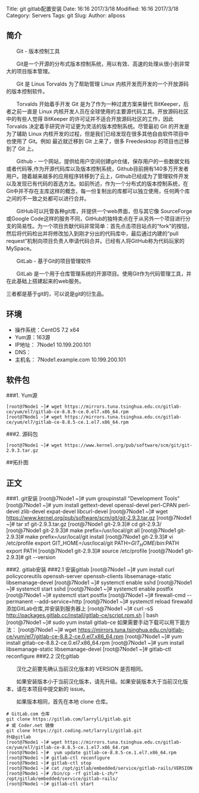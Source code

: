 Title: git gitlab配置安装
Date: 16:16 2017/3/18
Modified: 16:16 2017/3/18
Category: Servers
Tags: git
Slug: 
Author: allposs

## 简介
&#160; &#160; &#160; &#160;Git - 版本控制工具

&#160; &#160; &#160; &#160;Git是一个开源的分布式版本控制系统，用以有效、高速的处理从很小到非常大的项目版本管理。

&#160; &#160; &#160; &#160;Git 是 Linus Torvalds 为了帮助管理 Linux 内核开发而开发的一个开放源码的版本控制软件。

&#160; &#160; &#160; &#160;Torvalds 开始着手开发 Git 是为了作为一种过渡方案来替代 BitKeeper，后者之前一直是 Linux 内核开发人员在全球使用的主要源代码工具。开放源码社区中的有些人觉得 BitKeeper 的许可证并不适合开放源码社区的工作，因此 Torvalds 决定着手研究许可证更为灵活的版本控制系统。尽管最初 Git 的开发是为了辅助 Linux 内核开发的过程，但是我们已经发现在很多其他自由软件项目中也使用了 Git。例如 最近就迁移到 Git 上来了，很多 Freedesktop 的项目也迁移到了 Git 上。

&#160; &#160; &#160; &#160;Github - 一个网站，提供给用户空间创建git仓储，保存用户的一些数据文档或者代码等,作为开源代码库以及版本控制系统，Github目前拥有140多万开发者用户。随着越来越多的应用程序转移到了云上，Github已经成为了管理软件开发以及发现已有代码的首选方法。如前所述，作为一个分布式的版本控制系统，在Git中并不存在主库这样的概念，每一份复制出的库都可以独立使用，任何两个库之间的不一致之处都可以进行合并。

&#160; &#160; &#160; &#160;GitHub可以托管各种git库，并提供一个web界面，但与其它像 SourceForge或Google Code这样的服务不同，GitHub的独特卖点在于从另外一个项目进行分支的简易性。为一个项目贡献代码非常简单：首先点击项目站点的“fork”的按钮，然后将代码检出并将修改加入到刚才分出的代码库中，最后通过内建的“pull request”机制向项目负责人申请代码合并。已经有人将GitHub称为代码玩家的MySpace。

&#160; &#160; &#160; &#160;GitLab - 基于Git的项目管理软件

&#160; &#160; &#160; &#160;GitLab 是一个用于仓库管理系统的开源项目。使用Git作为代码管理工具，并在此基础上搭建起来的web服务。

三者都是基于git的，可以说是git的衍生品。
## 环境
+ 操作系统：CentOS 7.2 x64
+ Yum源：163源
+ IP地址：
			7Node1 10.199.200.101
+ DNS：
+ 主机名：
			7Node1.example.com 10.199.200.101

## 软件包

###1. Yum源
	
	[root@7Node1 ~]# wget https://mirrors.tuna.tsinghua.edu.cn/gitlab-ce/yum/el7/gitlab-ce-8.8.9-ce.0.el7.x86_64.rpm
	[root@7Node1 ~]# wget https://mirrors.tuna.tsinghua.edu.cn/gitlab-ce/yum/el7/gitlab-ce-8.8.5-ce.1.el7.x86_64.rpm

###2. 源码包
	
	[root@7Node1 ~]# wget https://www.kernel.org/pub/software/scm/git/git-2.9.3.tar.gz
	
	
##拓扑图



## 正文

###1. git安装
	[root@7Node1 ~]# yum  groupinstall "Development Tools"
	[root@7Node1 ~]# yum install gettext-devel openssl-devel perl-CPAN perl-devel zlib-devel expat-devel  libcurl-devel
	[root@7Node1 ~]# wget https://www.kernel.org/pub/software/scm/git/git-2.9.3.tar.gz
	[root@7Node1 ~]# tar xf git-2.9.3.tar.gz
	[root@7Node1 git-2.9.3]# cd git-2.9.3/
	[root@7Node1 git-2.9.3]# make prefix=/usr/local/git all
	[root@7Node1 git-2.9.3]# make prefix=/usr/local/git install
	[root@7Node1 git-2.9.3]# vi /etc/profile
		export GIT_HOME=/usr/local/git
		PATH=$GIT_HOME/bin:$PATH
		export PATH
	[root@7Node1 git-2.9.3]# source /etc/profile
	[root@7Node1 git-2.9.3]# git --version

###2. gitlab安装
###2.1 安装gitlab
	[root@7Node1 ~]# yum install curl policycoreutils openssh-server openssh-clients libsemanage-static libsemanage-devel
	[root@7Node1 ~]# systemctl enable sshd
	[root@7Node1 ~]# systemctl start sshd
	[root@7Node1 ~]# systemctl enable postfix
	[root@7Node1 ~]# systemctl start postfix
	[root@7Node1 ~]# firewall-cmd --permanent --add-service=http
	[root@7Node1 ~]# systemctl reload firewalld
	添加GitLab仓库,并安装到服务器上
	[root@7Node1 ~]# curl -sS http://packages.gitlab.cc/install/gitlab-ce/script.rpm.sh | bash
	[root@7Node1 ~]# sudo yum install gitlab-ce
	如果需要手动下载可以用下面方法：
	[root@7Node1 ~]# wget https://mirrors.tuna.tsinghua.edu.cn/gitlab-ce/yum/el7/gitlab-ce-8.8.2-ce.0.el7.x86_64.rpm
	[root@7Node1 ~]# yum install gitlab-ce-8.8.2-ce.0.el7.x86_64.rpm
	[root@7Node1 ~]# yum install libsemanage-static libsemanage-devel
	[root@7Node1 ~]# gitlab-ctl reconfigure
###2.2 汉化gitlab

&#160; &#160; &#160; &#160;汉化之前要先确认当前汉化版本的 VERSION 是否相同。

&#160; &#160; &#160; &#160;如果安装版本小于当前汉化版本，请先升级。如果安装版本大于当前汉化版本，请在本项目中提交新的 issue。

&#160; &#160; &#160; &#160;如果版本相同，首先在本地 clone 仓库。

	# GitLab.com 仓库
	git clone https://gitlab.com/larryli/gitlab.git
	# 或 Coder.net 镜像
	git clone https://git.coding.net/larryli/gitlab.git
	升级gitlab
	[root@7Node1 ~]# wget https://mirrors.tuna.tsinghua.edu.cn/gitlab-ce/yum/el7/gitlab-ce-8.8.5-ce.1.el7.x86_64.rpm
	[root@7Node1 ~]#  yum update gitlab-ce-8.8.5-ce.1.el7.x86_64.rpm 
	[root@7Node1 ~]# gitlab-ctl reconfigure
	[root@7Node1 ~]# gitlab-ctl stop
	[root@7Node1 ~]# cat /opt/gitlab/embedded/service/gitlab-rails/VERSION
	[root@7Node1 ~]# /bin/cp -rf gitlab-L-zh/* /opt/gitlab/embedded/service/gitlab-rails/
	[root@7Node1 ~]# gitlab-ctl start

